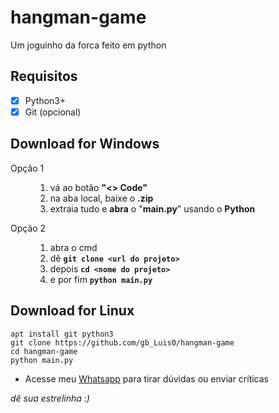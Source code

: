 # hangman-game

Um joguinho da forca feito em python

## Requisitos

- [x] Python3+
- [x] Git (opcional)

## Download for Windows

<dl>
    <dt> Opção 1
    <dd>
    <ol>
        <li> vá ao botão <b>"<> Code"</b>
        <li> na aba local, baixe o <b>.zip</b>
        <li> extraia tudo e <b>abra</b> o "<b>main.py</b>" usando o <b>Python</b>
    </ol>
    <dt> Opção 2
    <dd>
    <ol>
        <li> abra o cmd
        <li> dê <b><code>git clone &lturl do projeto&gt</code></b>
        <li> depois <b><code>cd &ltnome do projeto&gt</code></b>
        <li> e por fim <b><code>python main.py</code></b>
</dl>

## Download for Linux
```
apt install git python3
git clone https://github.com/gb_Luis0/hangman-game
cd hangman-game
python main.py
```

- Acesse meu [Whatsapp](http://wa.me/559885267746) para tirar dúvidas ou enviar críticas

_dê sua estrelinha :)_
